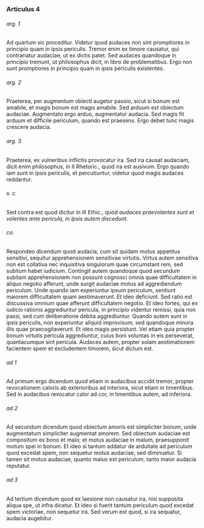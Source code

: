 ### Articulus 4

###### arg. 1
Ad quartum sic proceditur. Videtur quod audaces non sint promptiores in principio quam in ipsis periculis. Tremor enim ex timore causatur, qui contrariatur audaciae, ut ex dictis patet. Sed audaces quandoque in principio tremunt, ut philosophus dicit, in libro de problematibus. Ergo non sunt promptiores in principio quam in ipsis periculis existentes.

###### arg. 2
Praeterea, per augmentum obiecti augetur passio, sicut si bonum est amabile, et magis bonum est magis amabile. Sed arduum est obiectum audaciae. Augmentato ergo arduo, augmentatur audacia. Sed magis fit arduum et difficile periculum, quando est praesens. Ergo debet tunc magis crescere audacia.

###### arg. 3
Praeterea, ex vulneribus inflictis provocatur ira. Sed ira causat audaciam, dicit enim philosophus, in II Rhetoric., quod ira est ausivum. Ergo quando iam sunt in ipsis periculis, et percutiuntur, videtur quod magis audaces reddantur.

###### s. c.
Sed contra est quod dicitur in III Ethic., quod *audaces praevolantes sunt et volentes ante pericula, in ipsis autem discedunt*.

###### co.
Respondeo dicendum quod audacia, cum sit quidam motus appetitus sensitivi, sequitur apprehensionem sensitivae virtutis. Virtus autem sensitiva non est collativa nec inquisitiva singulorum quae circumstant rem, sed subitum habet iudicium. Contingit autem quandoque quod secundum subitam apprehensionem non possunt cognosci omnia quae difficultatem in aliquo negotio afferunt, unde surgit audaciae motus ad aggrediendum periculum. Unde quando iam experiuntur ipsum periculum, sentiunt maiorem difficultatem quam aestimaverunt. Et ideo deficiunt. Sed ratio est discussiva omnium quae afferunt difficultatem negotio. Et ideo fortes, qui ex iudicio rationis aggrediuntur pericula, in principio videntur remissi, quia non passi, sed cum deliberatione debita aggrediuntur. Quando autem sunt in ipsis periculis, non experiuntur aliquid improvisum; sed quandoque minora illis quae praecogitaverunt. Et ideo magis persistunt. Vel etiam quia propter bonum virtutis pericula aggrediuntur, cuius boni voluntas in eis perseverat, quantacumque sint pericula. Audaces autem, propter solam aestimationem facientem spem et excludentem timorem, sicut dictum est.

###### ad 1
Ad primum ergo dicendum quod etiam in audacibus accidit tremor, propter revocationem caloris ab exterioribus ad interiora, sicut etiam in timentibus. Sed in audacibus revocatur calor ad cor, in timentibus autem, ad inferiora.

###### ad 2
Ad secundum dicendum quod obiectum amoris est simpliciter bonum, unde augmentatum simpliciter augmentat amorem. Sed obiectum audaciae est compositum ex bono et malo; et motus audaciae in malum, praesupponit motum spei in bonum. Et ideo si tantum addatur de arduitate ad periculum quod excedat spem, non sequetur motus audaciae, sed diminuetur. Si tamen sit motus audaciae, quanto maius est periculum, tanto maior audacia reputatur.

###### ad 3
Ad tertium dicendum quod ex laesione non causatur ira, nisi supposita aliqua spe, ut infra dicetur. Et ideo si fuerit tantum periculum quod excedat spem victoriae, non sequetur ira. Sed verum est quod, si ira sequatur, audacia augebitur.

